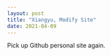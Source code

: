 ```yaml
---
layout: post
title: "Xiangyu, Modify Site"
date: 2021-04-09
---
```


Pick up Github personal site again.
